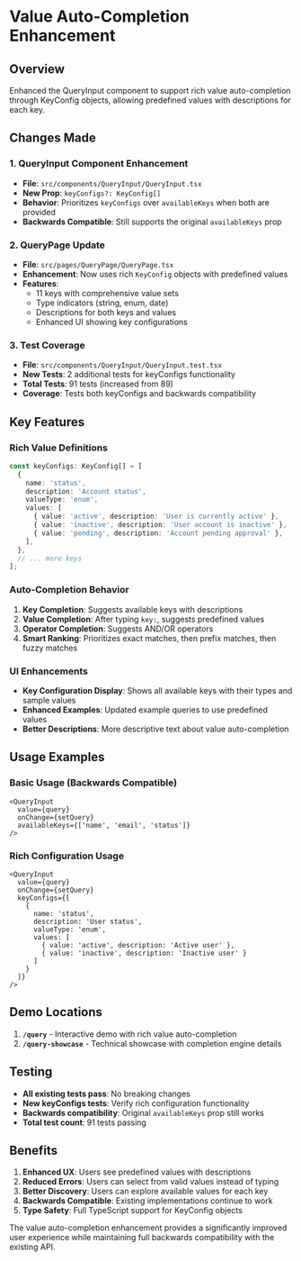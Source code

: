 # Value Auto-Completion Enhancement

## Overview

Enhanced the QueryInput component to support rich value auto-completion through KeyConfig objects, allowing predefined values with descriptions for each key.

## Changes Made

### 1. QueryInput Component Enhancement

- **File**: `src/components/QueryInput/QueryInput.tsx`
- **New Prop**: `keyConfigs?: KeyConfig[]`
- **Behavior**: Prioritizes `keyConfigs` over `availableKeys` when both are provided
- **Backwards Compatible**: Still supports the original `availableKeys` prop

### 2. QueryPage Update

- **File**: `src/pages/QueryPage/QueryPage.tsx`
- **Enhancement**: Now uses rich `KeyConfig` objects with predefined values
- **Features**:
  - 11 keys with comprehensive value sets
  - Type indicators (string, enum, date)
  - Descriptions for both keys and values
  - Enhanced UI showing key configurations

### 3. Test Coverage

- **File**: `src/components/QueryInput/QueryInput.test.tsx`
- **New Tests**: 2 additional tests for keyConfigs functionality
- **Total Tests**: 91 tests (increased from 89)
- **Coverage**: Tests both keyConfigs and backwards compatibility

## Key Features

### Rich Value Definitions

```typescript
const keyConfigs: KeyConfig[] = [
  {
    name: 'status',
    description: 'Account status',
    valueType: 'enum',
    values: [
      { value: 'active', description: 'User is currently active' },
      { value: 'inactive', description: 'User account is inactive' },
      { value: 'pending', description: 'Account pending approval' },
    ],
  },
  // ... more keys
];
```

### Auto-Completion Behavior

1. **Key Completion**: Suggests available keys with descriptions
2. **Value Completion**: After typing `key:`, suggests predefined values
3. **Operator Completion**: Suggests AND/OR operators
4. **Smart Ranking**: Prioritizes exact matches, then prefix matches, then fuzzy matches

### UI Enhancements

- **Key Configuration Display**: Shows all available keys with their types and sample values
- **Enhanced Examples**: Updated example queries to use predefined values
- **Better Descriptions**: More descriptive text about value auto-completion

## Usage Examples

### Basic Usage (Backwards Compatible)

```tsx
<QueryInput
  value={query}
  onChange={setQuery}
  availableKeys={['name', 'email', 'status']}
/>
```

### Rich Configuration Usage

```tsx
<QueryInput
  value={query}
  onChange={setQuery}
  keyConfigs={[
    {
      name: 'status',
      description: 'User status',
      valueType: 'enum',
      values: [
        { value: 'active', description: 'Active user' },
        { value: 'inactive', description: 'Inactive user' }
      ]
    }
  ]}
/>
```

## Demo Locations

1. **`/query`** - Interactive demo with rich value auto-completion
2. **`/query-showcase`** - Technical showcase with completion engine details

## Testing

- **All existing tests pass**: No breaking changes
- **New keyConfigs tests**: Verify rich configuration functionality
- **Backwards compatibility**: Original `availableKeys` prop still works
- **Total test count**: 91 tests passing

## Benefits

1. **Enhanced UX**: Users see predefined values with descriptions
2. **Reduced Errors**: Users can select from valid values instead of typing
3. **Better Discovery**: Users can explore available values for each key
4. **Backwards Compatible**: Existing implementations continue to work
5. **Type Safety**: Full TypeScript support for KeyConfig objects

The value auto-completion enhancement provides a significantly improved user experience while maintaining full backwards compatibility with the existing API.
